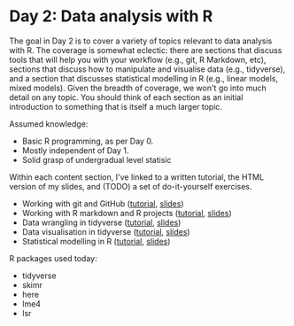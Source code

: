 # Day 2: Data analysis with R

The goal in Day 2 is to cover a variety of topics relevant to data analysis with R. The coverage is somewhat eclectic: there are sections that discuss tools that will help you with your workflow (e.g., git, R Markdown, etc), sections that discuss how to manipulate and visualise data (e.g., tidyverse), and a section that discusses statistical modelling in R (e.g., linear models, mixed models). Given the breadth of coverage, we won't go into much detail on any topic. You should think of each section as an initial introduction to something that is itself a much larger topic.

Assumed knowledge:

- Basic R programming, as per Day 0.
- Mostly independent of Day 1.
- Solid grasp of undergradual level statisic

Within each content section, I've linked to a written tutorial, the HTML version of my slides, and (TODO) a set of do-it-yourself exercises.

- Working with git and GitHub ([tutorial](tutorials/git.md), [slides](blah))
- Working with R markdown and R projects ([tutorial](tutorials/projects.md), [slides](rproj-slides.html))
- Data wrangling in tidyverse ([tutorial](tutorials/wrangling.md), [slides](dplyr-slides.html))
- Data visualisation in tidyverse ([tutorial](tutorials/visualisation.md), [slides](ggplot-slides.html))
- Statistical modelling in R ([tutorial](tutourals/statistics.md), [slides](stats-slides.html))

R packages used today:

- tidyverse
- skimr
- here
- lme4
- lsr

